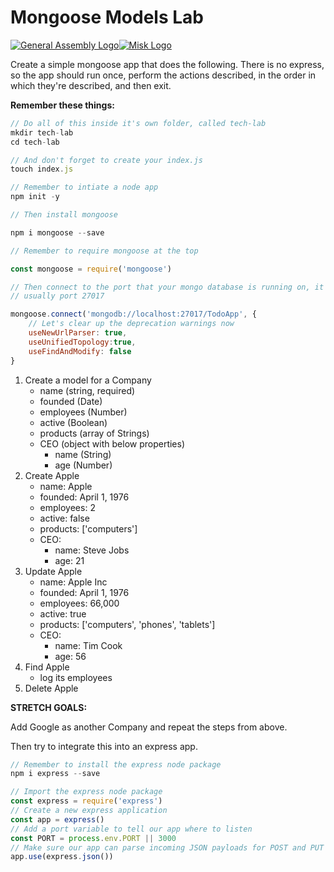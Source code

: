 # Mongoose Models Lab

[![General Assembly Logo](https://camo.githubusercontent.com/1a91b05b8f4d44b5bbfb83abac2b0996d8e26c92/687474703a2f2f692e696d6775722e636f6d2f6b6538555354712e706e67)](https://generalassemb.ly/education/web-development-immersive)[![Misk Logo](https://camo.githubusercontent.com/ff5c98de1d5e33d46e051e4049d8db12d135fd3bc25c14042688ecd0b6179dcd/68747470733a2f2f692e6962622e636f2f4b6d58684a626d2f576562702d6e65742d726573697a65696d6167652d312e706e67)](https://camo.githubusercontent.com/ff5c98de1d5e33d46e051e4049d8db12d135fd3bc25c14042688ecd0b6179dcd/68747470733a2f2f692e6962622e636f2f4b6d58684a626d2f576562702d6e65742d726573697a65696d6167652d312e706e67)



Create a simple mongoose app that does the following. There is no express, so the app should run once, perform the actions described, in the order in which they're described, and then exit.  
  
**Remember these things:**

```javascript
// Do all of this inside it's own folder, called tech-lab
mkdir tech-lab
cd tech-lab

// And don't forget to create your index.js
touch index.js

// Remember to intiate a node app
npm init -y

// Then install mongoose

npm i mongoose --save

// Remember to require mongoose at the top

const mongoose = require('mongoose')

// Then connect to the port that your mongo database is running on, it's
// usually port 27017

mongoose.connect('mongodb://localhost:27017/TodoApp', {
    // Let's clear up the deprecation warnings now
    useNewUrlParser: true,
    useUnifiedTopology:true,
    useFindAndModify: false
}
```

1. Create a model for a Company
   * name \(string, required\)
   * founded \(Date\)
   * employees \(Number\)
   * active \(Boolean\)
   * products \(array of Strings\)
   * CEO \(object with below properties\)
     * name \(String\)
     * age \(Number\)
2. Create Apple
   * name: Apple
   * founded: April 1, 1976
   * employees: 2
   * active: false
   * products: \['computers'\]
   * CEO:
     * name: Steve Jobs
     * age: 21
3. Update Apple
   * name: Apple Inc
   * founded: April 1, 1976
   * employees: 66,000
   * active: true
   * products: \['computers', 'phones', 'tablets'\]
   * CEO:
     * name: Tim Cook
     * age: 56
4. Find Apple
   * log its employees
5. Delete Apple

**STRETCH GOALS:**

Add Google as another Company and repeat the steps from above.

Then try to integrate this into an express app.

```javascript
// Remember to install the express node package
npm i express --save

// Import the express node package
const express = require('express')
// Create a new express application
const app = express()
// Add a port variable to tell our app where to listen
const PORT = process.env.PORT || 3000
// Make sure our app can parse incoming JSON payloads for POST and PUT requests
app.use(express.json())
```

